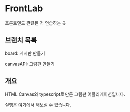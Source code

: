 # FrontLab

프론트엔드 관련된 거 연습하는 곳

## 브랜치 목록

board: 게시판 만들기

canvasAPI: 그림판 만들기

## 개요

HTML Canvas와 typescript로 만든 그림판 어플리케이션입니다.

실행은 [여기](https://1692589.playcode.io)에서 해보실 수 있습니다.

